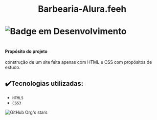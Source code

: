 <h1 align="center">Barbearia-Alura.feeh<h1>

![Badge em Desenvolvimento](http://img.shields.io/static/v1?label=STATUS&message=EM%20DESENVOLVIMENTO&color=GREEN&style=for-the-badge)

# <h4>Propósito do projeto</h4>
  
  construção de um site feita apenas com HTML e CSS com propósitos de estudo.
 
 ## ✔️Tecnologias utilizadas:
 
 - ``HTML5``
 - ``CSS3``

![GitHub Org's stars](https://img.shields.io/github/stars/Feehh32?style=social)

